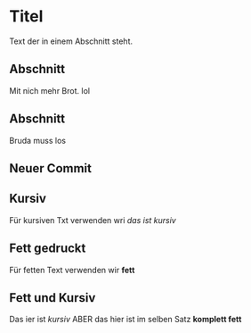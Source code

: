 # Titel

Text der in einem Abschnitt steht. 

## Abschnitt

Mit nich mehr Brot.
lol

## Abschnitt

Bruda muss los

## Neuer Commit

## Kursiv

Für kursiven Txt verwenden wri _das ist kursiv_

## Fett gedruckt

Für fetten Text verwenden wir **fett**

## Fett und Kursiv

Das ier ist _kursiv_ ABER das hier ist im selben Satz **komplett fett**

